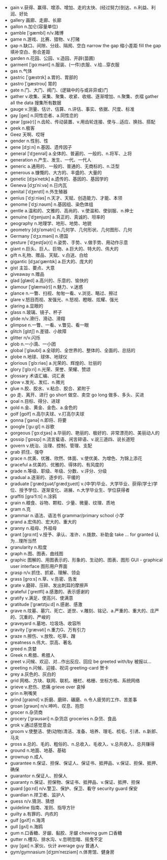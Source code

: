 - gain v.获得、赢得、增添、增加、走的太快、(经过努力)到达、n.利益、利润、好处
- gallery 画廊、走廊、长廊
- gallon n.加仑(容量单位)
- gamble [ˈɡæmbl] n/v.赌博
- game n.游戏、比赛、猎物、v.打赌
- gap n.缺口、间隙、分歧、隔阂、空白  narrow the gap 缩小差距  fill the gap 填补空白、弥合差距
- garden n.花园、公园、v.造园、开辟(苗圃)
- garment [ˈɡɑːmənt] n.服装、(一件)衣服、v.给...穿衣服
- gas n.气体
- gastric [ˈɡæstrɪk] a.胃的、胃部的
- gastro [ˈgæstroʊ] 胃的
- gate n.门、大门、阀门、(逻辑中的与或非异或)门
- gather v.收集、采集、聚集、收紧、收缩、逐渐增加、n.聚集、衣褶  gather all the data 搜集所有数据
- gauge v.测量、估计、估算、n.评估、事实、依据、尺度、标准
- gay [ɡeɪ] n.同性恋者、a.同性恋的
- gear [ɡɪə(r)] n.齿轮、传动装置、v.用齿轮连接、使与...适应、换挡、搭配
- geek n.极客
- Geez 天啊、哎呀 
- gender n.性别、性
- gene [dʒiːn] n.基因、遗传因子
- general [ˈdʒenrəl] a.全体的、普遍的、一般的、n.将军、上将
- generation n.产生、发生、一代、一代人
- generic a.通用的、一般的、普通的、无商标的、n.泛型
- generous a.慷慨的、大方的、丰盛的、大量的
- genetic [dʒəˈnetɪk] a.遗传的、基因的、基因学的
- Geneva [dʒɪˈniːvə] n.日内瓦
- genital [ˈdʒenɪtl] n.外生殖器
- genius [ˈdʒiːniəs] n.天才、天赋、创造能力、才能、本领
- genome [ˈdʒiːnəʊm] n.基因组、染色体组
- gentle a.温和的、文雅的、高尚的、v.使温和、使驯服、n.绅士
- genuine [ˈdʒenjuɪn] a.真正的、真诚的、坦率的
- geography n.地理学、地形、地势、地貌
- geometry [dʒiˈɒmətri] n.几何学、几何形状、几何图形、几何
- Germany [ˈdʒɜːməni] n.德国
- gesture [ˈdʒestʃə(r)] n.姿势、手势、v.做手势、用动作示意
- giant n.巨头、巨人、巨物、a.巨大的、特大的、伟大的
- gift n.礼物、赠品、天赋、v.白送、白给
- gigantic [dʒaɪˈɡæntɪk] a.巨大的、庞大的
- gist 主旨、要点、大意
- giveaway n.赠品
- glad [ɡlæd] a.高兴的、乐意的、愉快的
- glamour [ˈɡlæmə(r)] n.魅力、v.迷惑
- glance n.一瞥、扫视、匆匆一看、v.浏览、略过、擦过
- glare v.怒目而视、发强光、n.怒视、瞪眼、炫耀、强光
- glaring a.显眼的
- glass n.玻璃、镜子、杯子
- glide n/v.滑行、滑动、滑翔
- glimpse n.一瞥、一看、v.瞥见、看一眼
- glitch [ɡlɪtʃ] n.差错、小故障
- glitter n/v.闪烁
- glob n.一小滴、一小团
- global [ˈɡləʊbl] a.全球的、全世界的、整体的、全面的、总括的
- globe n.地球、球体、地球仪
- glorious [ˈɡlɔːriəs] a.光荣的、辉煌的、壮丽的
- glory [ˈɡlɔːri] n.光荣、荣誉、荣耀、赞颂
- glossary 术语汇编、词汇表
- glow v.发光、发红、n.微光
- glue n.胶、胶水、v.粘合、胶合、紧附于
- go 走、离开、进行   go short 做空、卖空  go long 做多、多头、买进
- goal n.目标、得分、进球
- gold n.金、黄金、金色、a.金色的
- golf [ɡɒlf] n.高尔夫球、v.打高尔夫球
- gonna [ˈɡənə] n.即将、将要
- google [ˈɡuːɡl] n.谷歌
- gorgeous [ˈɡɔːdʒəs] a.华丽的、艳丽的、极好的、非常漂亮的、美丽动人的
- gossip [ˈɡɒsɪp] n.流言蜚语、闲言碎语、v.说三道四、说长道短
- govern v.统治、治理、控制、管理、支配
- grab 抓住、强夺
- grace n.优美、优雅、欣然、体面、v.使优美、为增色、为锦上添花
- graceful a.优美的、优雅的、得体的、有风度的
- grade n.等级、职级、年级、分数、v.评分、分级
- gradual a.逐渐的、逐步的、平缓的
- graduate [ˈɡrædʒuət/ˈɡrædʒueɪt] v.(中学)毕业、大学毕业、获得(学士)学位、授予学位、逐渐变化、进展、n.大学毕业生、学位获得者
- graffiti [ɡrəˈfiːti] n.涂鸦
- grain n.粮食、谷物、颗粒、少量、微量、纹理、质地
- gram n.克
- grammar n.语法、语法书 grammar/primary school 小学
- grand a.宏伟的、宏大的、重大的
- granny n.祖母、外祖母
- grant [ɡrɑːnt] v.授予、承认、准许、n.拨款、补助金 take ... for granted 认为...理所当然
- granularity n.粒度
- graph n.图、图表、曲线图
- graphic 图解的、用图表示的、形象的、生动的、图表、图形  GUI - graphical user interface 图形用户界面
- grasp n/v.抓住、抓紧、理解、领会
- grass [ɡrɑːs] n.草、v.告密、告发
- grate v.磨碎、压碎、发出刺耳的摩擦声
- grateful [ˈɡreɪtfl] a.感激的、表示感谢的
- gratify v.满足、使高兴、使满意
- gratitude [ˈɡrætɪtjuːd] n.感谢、感激
- grave n.坟墓、墓穴、死亡、逝世、v.雕刻、铭记、a.严重的、重大的、庄严的、沉重的、严峻的
- graveyard n.墓地、垃圾场、收容所
- gravity [ˈɡrævəti] n.重力G、万有引力
- graze n.擦伤、v.放牧、吃草、蹭
- greatness n.伟大、崇高、著名
- greed n.贪婪
- Greek n.希腊、希腊人
- greet v.问候、欢迎、对...作出反应、回应  be greeted with/by 被报以... 
- greeting n.问候、迎接、祝词  greeting-card 贺卡
- grey a.灰色的、灰白的
- grid 网格、方块、联网、联机、栅栏、格栅、坐标方格、系统网络
- grieve v.悲伤、悲痛  grieve over 哀悼
- grin n.咧嘴笑
- grind [ɡraɪnd] v.折磨、磨碎、碾磨、n.令人疲劳的工作、苦差事
- groan [ɡrəʊn] n/v.呻吟、叹息、抱怨
- grocer n.杂货商
- grocery [ˈɡrəʊsəri] n.杂货店  groceries n.杂货、食品
- grok v.通过感觉意会
- groom v.使整洁、使(动物)清洁、准备、培养、理毛、梳毛、引诱、n.新郎、马夫
- gross a.总的、毛的、粗俗的、n.总收入、毛收入、v.总共收入、总共赚得
- ground n.地面、地基、基础
- grownup n.成人
- guarantee n.保证、担保、保证人、保证书、抵押品、v.保证、担保、抵押、确保
- guarantor n.保证人、担保人
- guaranty n.保证、担保物、保证书、抵押品、v.保证、抵押、担保
- guard [ɡɑːrd] n/v.警卫、保护、保卫、看守  security guard 保安
- guardian n.捍卫者、监护人
- guess n/v.猜测、猜想
- guideline 指南、准则、指导方针
- guilty a.有罪的、内疚的
- gulf [ɡʌlf] n.海湾
- gull [ɡʌl] n.海鸥
- gum n.口香糖、牙龈、黏胶、牙龈  chewing gum 口香糖
- gutter n.槽沟、排水沟、v.忽明忽暗、摇曳不定
- guy [ɡaɪ] n.家伙、伙计  average guy 普通人
- gym/gymnasium [dʒɪmˈneɪziəm] n.体育馆、健身房
